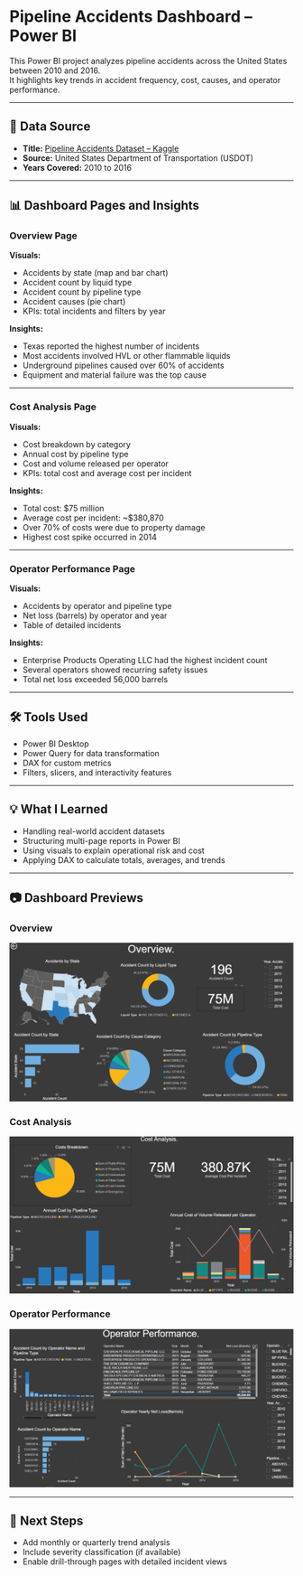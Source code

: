 # Pipeline Accidents Dashboard – Power BI

This Power BI project analyzes pipeline accidents across the United States between 2010 and 2016.  
It highlights key trends in accident frequency, cost, causes, and operator performance.

---

## 📁 Data Source

- **Title:** [Pipeline Accidents Dataset – Kaggle](https://www.kaggle.com/datasets/usdot/pipeline-accidents)  
- **Source:** United States Department of Transportation (USDOT)  
- **Years Covered:** 2010 to 2016

---

## 📊 Dashboard Pages and Insights

### Overview Page

**Visuals:**
- Accidents by state (map and bar chart)
- Accident count by liquid type
- Accident count by pipeline type
- Accident causes (pie chart)
- KPIs: total incidents and filters by year

**Insights:**
- Texas reported the highest number of incidents  
- Most accidents involved HVL or other flammable liquids  
- Underground pipelines caused over 60% of accidents  
- Equipment and material failure was the top cause

---

### Cost Analysis Page

**Visuals:**
- Cost breakdown by category
- Annual cost by pipeline type
- Cost and volume released per operator
- KPIs: total cost and average cost per incident

**Insights:**
- Total cost: $75 million  
- Average cost per incident: ~$380,870  
- Over 70% of costs were due to property damage  
- Highest cost spike occurred in 2014

---

### Operator Performance Page

**Visuals:**
- Accidents by operator and pipeline type
- Net loss (barrels) by operator and year
- Table of detailed incidents

**Insights:**
- Enterprise Products Operating LLC had the highest incident count  
- Several operators showed recurring safety issues  
- Total net loss exceeded 56,000 barrels

---

## 🛠 Tools Used

- Power BI Desktop  
- Power Query for data transformation  
- DAX for custom metrics  
- Filters, slicers, and interactivity features

---

## 💡 What I Learned

- Handling real-world accident datasets  
- Structuring multi-page reports in Power BI  
- Using visuals to explain operational risk and cost  
- Applying DAX to calculate totals, averages, and trends

---

## 📷 Dashboard Previews

### Overview  
![Overview](overview.png)

### Cost Analysis  
![Cost Analysis](cost_analysis.png)

### Operator Performance  
![Operator Performance](Operator_performance.png)

---

## 📌 Next Steps

- Add monthly or quarterly trend analysis  
- Include severity classification (if available)  
- Enable drill-through pages with detailed incident views  

